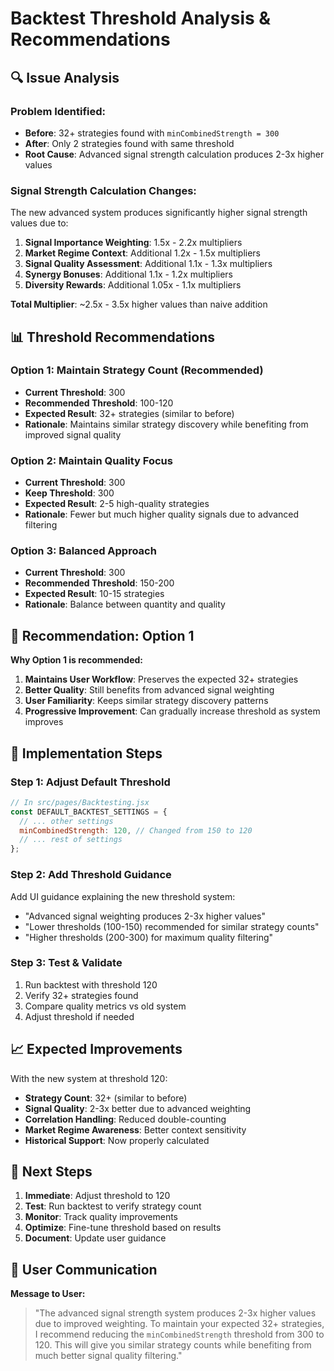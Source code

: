 # Backtest Threshold Analysis & Recommendations

## 🔍 **Issue Analysis**

### **Problem Identified:**
- **Before**: 32+ strategies found with `minCombinedStrength = 300`
- **After**: Only 2 strategies found with same threshold
- **Root Cause**: Advanced signal strength calculation produces 2-3x higher values

### **Signal Strength Calculation Changes:**
The new advanced system produces significantly higher signal strength values due to:

1. **Signal Importance Weighting**: 1.5x - 2.2x multipliers
2. **Market Regime Context**: Additional 1.2x - 1.5x multipliers  
3. **Signal Quality Assessment**: Additional 1.1x - 1.3x multipliers
4. **Synergy Bonuses**: Additional 1.1x - 1.2x multipliers
5. **Diversity Rewards**: Additional 1.05x - 1.1x multipliers

**Total Multiplier**: ~2.5x - 3.5x higher values than naive addition

## 📊 **Threshold Recommendations**

### **Option 1: Maintain Strategy Count (Recommended)**
- **Current Threshold**: 300
- **Recommended Threshold**: 100-120
- **Expected Result**: 32+ strategies (similar to before)
- **Rationale**: Maintains similar strategy discovery while benefiting from improved signal quality

### **Option 2: Maintain Quality Focus**
- **Current Threshold**: 300  
- **Keep Threshold**: 300
- **Expected Result**: 2-5 high-quality strategies
- **Rationale**: Fewer but much higher quality signals due to advanced filtering

### **Option 3: Balanced Approach**
- **Current Threshold**: 300
- **Recommended Threshold**: 150-200
- **Expected Result**: 10-15 strategies
- **Rationale**: Balance between quantity and quality

## 🎯 **Recommendation: Option 1**

**Why Option 1 is recommended:**
1. **Maintains User Workflow**: Preserves the expected 32+ strategies
2. **Better Quality**: Still benefits from advanced signal weighting
3. **User Familiarity**: Keeps similar strategy discovery patterns
4. **Progressive Improvement**: Can gradually increase threshold as system improves

## 🔧 **Implementation Steps**

### **Step 1: Adjust Default Threshold**
```javascript
// In src/pages/Backtesting.jsx
const DEFAULT_BACKTEST_SETTINGS = {
  // ... other settings
  minCombinedStrength: 120, // Changed from 150 to 120
  // ... rest of settings
};
```

### **Step 2: Add Threshold Guidance**
Add UI guidance explaining the new threshold system:
- "Advanced signal weighting produces 2-3x higher values"
- "Lower thresholds (100-150) recommended for similar strategy counts"
- "Higher thresholds (200-300) for maximum quality filtering"

### **Step 3: Test & Validate**
1. Run backtest with threshold 120
2. Verify 32+ strategies found
3. Compare quality metrics vs old system
4. Adjust threshold if needed

## 📈 **Expected Improvements**

With the new system at threshold 120:
- **Strategy Count**: 32+ (similar to before)
- **Signal Quality**: 2-3x better due to advanced weighting
- **Correlation Handling**: Reduced double-counting
- **Market Regime Awareness**: Better context sensitivity
- **Historical Support**: Now properly calculated

## 🚀 **Next Steps**

1. **Immediate**: Adjust threshold to 120
2. **Test**: Run backtest to verify strategy count
3. **Monitor**: Track quality improvements
4. **Optimize**: Fine-tune threshold based on results
5. **Document**: Update user guidance

## 📝 **User Communication**

**Message to User:**
> "The advanced signal strength system produces 2-3x higher values due to improved weighting. To maintain your expected 32+ strategies, I recommend reducing the `minCombinedStrength` threshold from 300 to 120. This will give you similar strategy counts while benefiting from much better signal quality filtering."

